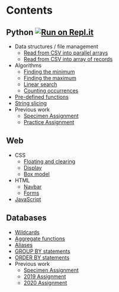 # Contents

## Python [![Run on Repl.it](https://repl.it/badge/github/fr3shby/Assignment-Resources)](https://repl.it/github/fr3shby/Assignment-Resources)

- Data structures / file management
  - [Read from CSV into parallel arrays](python/csv-arrays.py)
  - [Read from CSV into array of records](python/csv-records.py)
- Algorithms
  - [Finding the minimum](python/findmin.py)
  - [Finding the maximum](python/findmax.py)
  - [Linear search](python/linearsearch.py)
  - [Counting occurrences](python/countoccurrences.py)
- [Pre-defined functions](python/predefined-functions.py)
- [String slicing](python/strings.py)
- Previous work
  - [Specimen Assignment](python/previous-work/specimen.py)
  - [Practice Assignment](python/previous-work/practice.py)

## Web

- CSS
  - [Floating and clearing](web/floatclear.md)
  - [Display](web/display.md)
  - [Box model](web/boxmodel.md)
- HTML
  - [Navbar](web/navbar.md)
  - [Forms](web/forms.md)
- [JavaScript](web/javascript.md)

## Databases

- [Wildcards](databases/wildcards.md)
- [Aggregate functions](databases/aggregatefunctions.md)
- [Aliases](databases/alias.md)
- [GROUP BY statements](databases/groupby.md)
- [ORDER BY statements](databases/orderby.md)
- Previous work
  - [Specimen Assignment](databases/previous-work/specimen.md)
  - [2019 Assignment](databases/previous-work/2019.md)
  - [2020 Assignment](databases/previous-work/2020.md)

